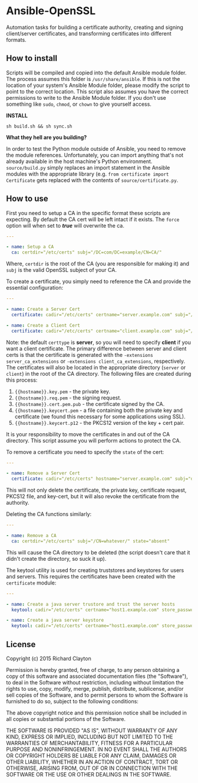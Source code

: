 # Ansible-OpenSSL

Automation tasks for building a certificate authority, creating and signing client/server certificates, and
transforming certificates into different formats.

## How to install

Scripts will be compiled and copied into the default Ansible module folder.  The process assumes this folder is `/usr/share/ansible`.  If this is not the location of your system's Ansible Module folder, please modify the script to point to the correct location.  This script also assumes you have the correct permissions to write to the Ansible Module folder.  If you don't use something like `sudo`, `chmod`, or `chown` to give yourself access.

**INSTALL**

`sh build.sh && sh sync.sh`

**What they hell are you building?**

In order to test the Python module outside of Ansible, you need to remove the module references.  Unfortunately, you can import anything that's not already available in the host machine's Python environment.  `source/build.py` simply replaces an import statement in the Ansible modules with the appropriate library (e.g. `from certificate import Certificate` gets replaced with the contents of `source/certificate.py`.

## How to use

First you need to setup a CA in the specific format these scripts are expecting.  By default the CA cert will be left intact if it exists.  The `force` option will when set to ***true*** will overwrite the ca.


```yaml
---

- name: Setup a CA
  ca: certdir="/etc/certs" subj="/DC=com/DC=example/CN=CA/"

```

Where, `certdir` is the root of the CA (you are responsible for making it) and `subj` is the valid OpenSSL subject of your CA.

To create a certificate, you simply need to reference the CA and provide the essential configuration:

```yaml
---

- name: Create a Server Cert
  certificate: cadir="/etc/certs" certname="server.example.com" subj="/DC=com/DC=example/CN=server/" p12password="{{some_env_var}}" subjectAltNames="DNS:client,DNS:server.example.com,IP:192.168.2.2"

- name: Create a Client Cert
  certificate: cadir="/etc/certs" certname="client.example.com" subj="/DC=com/DC=example/CN=client/" p12password="{{some_env_var}}" certtype="client"

```

Note: the default `certtype` is **server**, so you will need to specify **client** if you want a client certificate.  The primary difference between server and client certs is that the certificate is generated with the `-extensions server_ca_extensions` or `-extensions client_ca_extensions`, respectively.  The certificates will also be located in the appropriate directory (`server` or `client`) in the root of the CA directory.  The following files are created during this process:

1.  `{{hostname}}.key.pem` - the private key.
2.  `{{hostname}}.req.pem` - the signing request.
3.  `{{hostname}}.cert.pem.pub` - the certificate signed by the CA.
4.  `{{hostname}}.keycert.pem` - a file containing both the private key and certificate (we found this necessary for some applications using SSL).
5.  `{{hostname}}.keycert.p12` - the PKCS12 version of the key + cert pair.

It is your responsibility to move the certificates in and out of the CA directory.  This script assume you will perform actions to protect the CA.

To remove a certificate you need to specify the `state` of the cert:

```yaml
---

- name: Remove a Server Cert
  certificate: cadir="/etc/certs" hostname="server.example.com" subj="doesn't matter" p12password="blah!" state="absent"

```

This will not only delete the certificate, the private key, certificate request, PKCS12 file, and key-cert, but it will also revoke the certificate from the authority.

Deleting the CA functions similarly:

```yaml
---

- name: Remove a CA
  ca: certdir="/etc/certs" subj="/CN=whatever/" state="absent"

```

This will cause the CA directory to be deleted (the script doesn't care that it didn't create the directory, so suck it up).



The keytool utility is used for creating truststores and keystores for users and servers.   This requires the certificates have been created with the `certificate` module:

```yaml
---

- name: Create a java server trustore and trust the server hosts
  keytool: cadir="/etc/certs" certname="host1.example.com" store_password='changeit' hosts_to_trust="host1.example.com"

- name: Create a java server keystore 
  keytool: cadir="/etc/certs" certname="host1.example.com" store_password='changeit' hosts_to_trust="host1.example.com" certtype="keystore" src_password='changeit'


```

## License

Copyright (c) 2015 Richard Clayton

Permission is hereby granted, free of charge, to any person obtaining a copy
of this software and associated documentation files (the "Software"), to deal
in the Software without restriction, including without limitation the rights
to use, copy, modify, merge, publish, distribute, sublicense, and/or sell
copies of the Software, and to permit persons to whom the Software is
furnished to do so, subject to the following conditions:

The above copyright notice and this permission notice shall be included in
all copies or substantial portions of the Software.

THE SOFTWARE IS PROVIDED "AS IS", WITHOUT WARRANTY OF ANY KIND, EXPRESS OR
IMPLIED, INCLUDING BUT NOT LIMITED TO THE WARRANTIES OF MERCHANTABILITY,
FITNESS FOR A PARTICULAR PURPOSE AND NONINFRINGEMENT.  IN NO EVENT SHALL THE
AUTHORS OR COPYRIGHT HOLDERS BE LIABLE FOR ANY CLAIM, DAMAGES OR OTHER
LIABILITY, WHETHER IN AN ACTION OF CONTRACT, TORT OR OTHERWISE, ARISING FROM,
OUT OF OR IN CONNECTION WITH THE SOFTWARE OR THE USE OR OTHER DEALINGS IN
THE SOFTWARE.


